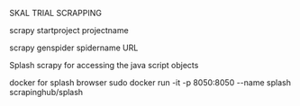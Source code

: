 SKAL TRIAL SCRAPPING

scrapy startproject projectname

scrapy genspider spidername URL

Splash scrapy for accessing the java script objects

docker for splash browser sudo docker run -it -p 8050:8050 --name splash scrapinghub/splash